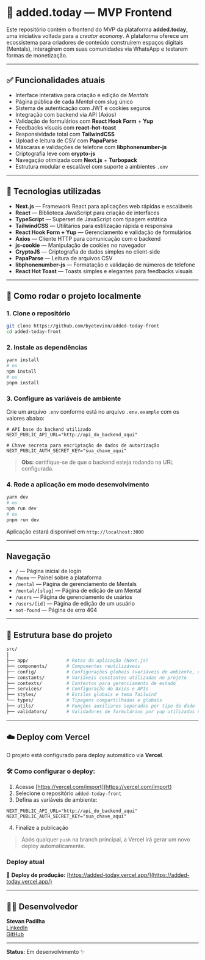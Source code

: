 # 🎨 added.today — MVP Frontend

Este repositório contém o frontend do MVP da plataforma **added.today**, uma iniciativa voltada para a _creator economy_. A plataforma oferece um ecossistema para criadores de conteúdo construírem espaços digitais (Mentals), interagirem com suas comunidades via WhatsApp e testarem formas de monetização.

---

## ✅ Funcionalidades atuais

- Interface interativa para criação e edição de _Mentals_
- Página pública de cada _Mental_ com slug único
- Sistema de autenticação com JWT e cookies seguros
- Integração com backend via API (Axios)
- Validação de formulários com **React Hook Form** + **Yup**
- Feedbacks visuais com **react-hot-toast**
- Responsividade total com **TailwindCSS**
- Upload e leitura de CSV com **PapaParse**
- Máscaras e validações de telefone com **libphonenumber-js**
- Criptografia leve com **crypto-js**
- Navegação otimizada com **Next.js** + **Turbopack**
- Estrutura modular e escalável com suporte a ambientes `.env`

---

## 🚀 Tecnologias utilizadas

- **Next.js** — Framework React para aplicações web rápidas e escaláveis
- **React** — Biblioteca JavaScript para criação de interfaces
- **TypeScript** — Superset de JavaScript com tipagem estática
- **TailwindCSS** — Utilitários para estilização rápida e responsiva
- **React Hook Form + Yup** — Gerenciamento e validação de formulários
- **Axios** — Cliente HTTP para comunicação com o backend
- **js-cookie** — Manipulação de cookies no navegador
- **CryptoJS** — Criptografia de dados simples no client-side
- **PapaParse** — Leitura de arquivos CSV
- **libphonenumber-js** — Formatação e validação de números de telefone
- **React Hot Toast** — Toasts simples e elegantes para feedbacks visuais

---

## 🧪 Como rodar o projeto localmente

### 1. Clone o repositório

```bash
git clone https://github.com/byetevinn/added-today-front
cd added-today-front
```

### 2. Instale as dependências

```bash
yarn install
# ou
npm install
# ou
pnpm install
```

### 3. Configure as variáveis de ambiente

Crie um arquivo `.env` conforme está no arquivo `.env.example` com os valores abaixo:

```env
# API base do backend utilizado
NEXT_PUBLIC_API_URL="http://api_do_backend_aqui"

# Chave secreta para encriptação de dados de autorização
NEXT_PUBLIC_AUTH_SECRET_KEY="sua_chave_aqui"
```

> **Obs:** certifique-se de que o backend esteja rodando na URL configurada.

### 4. Rode a aplicação em modo desenvolvimento

```bash
yarn dev
# ou
npm run dev
# ou
pnpm run dev
```

Aplicação estará disponível em `http://localhost:3000`

---

## Navegação

- `/` — Página inicial de login
- `/home` — Painel sobre a plataforma
- `/mental` — Página de gerenciamento de Mentals
- `/mental/[slug]` — Página de edição de um Mental
- `/users` — Página de gerenciamento de usários
- `/users/[id]` — Página de edição de um usuário
- `not-found` — Página de erro 404

---

## 📁 Estrutura base do projeto

```bash
src/
│
├── app/              # Rotas da aplicação (Next.js)
├── components/       # Componentes reutilizáveis
├── config/           # Configurações globais (variáveis de ambiente, etc.)
├── constants/        # Variáveis constantes utilizadas no projeto
├── contexts/         # Contextos para gerenciamento de estado
├── services/         # Configuração do Axios e APIs
├── styles/           # Estilos globais e tema Tailwind
└── types/            # Tipagens compartilhadas e globais
├── utils/            # Funções auxiliares separadas por tipo de dado
├── validators/       # Validadores de formulários por yup utilizados no projeto
```

---

## ☁️ Deploy com Vercel

O projeto está configurado para deploy automático via **Vercel**.

### 🛠 Como configurar o deploy:

1. Acesse [https://vercel.com/import](https://vercel.com/import)
2. Selecione o repositório `added-today-front`
3. Defina as variáveis de ambiente:

```env
NEXT_PUBLIC_API_URL="http://api_do_backend_aqui"
NEXT_PUBLIC_AUTH_SECRET_KEY="sua_chave_aqui"
```

4. Finalize a publicação

> Após qualquer `push` na branch principal, a Vercel irá gerar um novo deploy automaticamente.

### Deploy atual

🔗 **Deploy de produção:** [https://added-today.vercel.app/](https://added-today.vercel.app/)

---

## 🧑‍💻 Desenvolvedor

**Stevan Padilha**\
[LinkedIn](https://www.linkedin.com/in/stevan-santos-510851235/)\
[GitHub](https://github.com/byetevinn)

---

**Status:** Em desenvolvimento ✨
